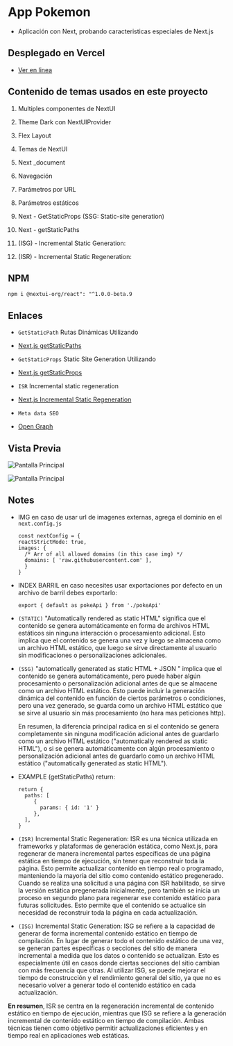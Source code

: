 # App Pokemon

- Aplicación con Next, probando caracteristicas especiales de Next.js

## Desplegado en Vercel

- [Ver en linea](https://next-pokemon-app-beta.vercel.app/)

## Contenido de temas usados en este proyecto

1. Multiples componentes de NextUI

2. Theme Dark con NextUIProvider

3. Flex Layout

4. Temas de NextUI

5. Next _document

6. Navegación

7. Parámetros por URL

8. Parámetros estáticos

9. Next - GetStaticProps (SSG: Static-site generation)

10. Next - getStaticPaths

11. (ISG) - Incremental Static Generation:

12. (ISR) - Incremental Static Regeneration:

## NPM

    npm i @nextui-org/react": "^1.0.0-beta.9

## Enlaces

- `GetStaticPath` Rutas Dinámicas Utilizando
- [Next.js getStaticPaths](https://nextjs.org/docs/basic-features/data-fetching/get-static-paths)

- `GetStaticProps` Static Site Generation Utilizando
- [Next.js getStaticProps](https://nextjs.org/docs/basic-features/data-fetching/get-static-props)

- `ISR` Incremental static regeneration
- [Next.js Incremental Static Regeneration](https://nextjs.org/docs/basic-features/data-fetching/incremental-static-regeneration)

- `Meta data SEO`
- [Open Graph](https://ahrefs.com/blog/open-graph-meta-tags/)

## Vista Previa

![Pantalla Principal](./public/imagenes/next-pokemon.jpeg)

![Pantalla Principal](./public/imagenes/next-pokemon-one.jpeg)

## Notes

- IMG en caso de usar url de imagenes externas, agrega el dominio en el `next.config.js`

      const nextConfig = {
      reactStrictMode: true,
      images: {
        /* Arr of all allowed domains (in this case img) */
        domains: [ 'raw.githubusercontent.com' ],
        }
      }

- INDEX BARRIL en caso necesites usar exportaciones por defecto en un archivo de barril debes exportarlo:

      export { default as pokeApi } from './pokeApi'

- `(STATIC)` "Automatically rendered as static HTML" significa que el contenido se genera automáticamente en forma de archivos HTML estáticos sin ninguna interacción o procesamiento adicional. Esto implica que el contenido se genera una vez y luego se almacena como un archivo HTML estático, que luego se sirve directamente al usuario sin modificaciones o personalizaciones adicionales.

- `(SSG)` "automatically generated as static HTML + JSON " implica que el contenido se genera automáticamente, pero puede haber algún procesamiento o personalización adicional antes de que se almacene como un archivo HTML estático. Esto puede incluir la generación dinámica del contenido en función de ciertos parámetros o condiciones, pero una vez generado, se guarda como un archivo HTML estático que se sirve al usuario sin más procesamiento (no hara mas peticiones http).

    En resumen, la diferencia principal radica en si el contenido se genera completamente sin ninguna modificación adicional antes de guardarlo como un archivo HTML estático ("automatically rendered as static HTML"), o si se genera automáticamente con algún procesamiento o personalización adicional antes de guardarlo como un archivo HTML estático ("automatically generated as static HTML").

- EXAMPLE (getStaticPaths) return:

      return {
        paths: [
           {
             params: { id: '1' }
           },
        ],
      }

- `(ISR)` Incremental Static Regeneration:
ISR es una técnica utilizada en frameworks y plataformas de generación estática, como Next.js, para regenerar de manera incremental partes específicas de una página estática en tiempo de ejecución, sin tener que reconstruir toda la página. Esto permite actualizar contenido en tiempo real o programado, manteniendo la mayoría del sitio como contenido estático pregenerado. Cuando se realiza una solicitud a una página con ISR habilitado, se sirve la versión estática pregenerada inicialmente, pero también se inicia un proceso en segundo plano para regenerar ese contenido estático para futuras solicitudes. Esto permite que el contenido se actualice sin necesidad de reconstruir toda la página en cada actualización.

- `(ISG)` Incremental Static Generation:
ISG se refiere a la capacidad de generar de forma incremental contenido estático en tiempo de compilación. En lugar de generar todo el contenido estático de una vez, se generan partes específicas o secciones del sitio de manera incremental a medida que los datos o contenido se actualizan. Esto es especialmente útil en casos donde ciertas secciones del sitio cambian con más frecuencia que otras. Al utilizar ISG, se puede mejorar el tiempo de construcción y el rendimiento general del sitio, ya que no es necesario volver a generar todo el contenido estático en cada actualización.

**En resumen**, ISR se centra en la regeneración incremental de contenido estático en tiempo de ejecución, mientras que ISG se refiere a la generación incremental de contenido estático en tiempo de compilación. Ambas técnicas tienen como objetivo permitir actualizaciones eficientes y en tiempo real en aplicaciones web estáticas.
